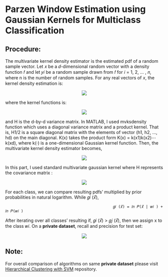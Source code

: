 # Parzen Window Estimation using Gaussian Kernels for Multiclass Classification
## Procedure:

The multivariate kernel density estimator is the estimated pdf of a random sample vector. Let 𝑥 be a 𝑑-dimensional random vector with a
density function 𝑓 and let 𝑦𝑖 be a random sample drawn from 𝑓 for 𝑖 = 1, 2, … , 𝑛, where n is the number of random samples. For any real
vectors of 𝑥, the kernel density estimation is:

<p align="center">
  <img src="https://i.ibb.co/x2YqChf/1.png">
</p>

where the kernel functions is:

<p align="center">
  <img src="https://i.ibb.co/sb1CbWp/2.png">
</p>

and H is the d-by-d variance matrix. In MATLAB, I used mvksdensity function which uses a diagonal variance matrix and a product kernel. That is, H1/2 is a square diagonal matrix with the elements of vector (h1, h2, …, hd) on the main diagonal. K(x) takes the product form K(x) = k(x1)k(x2)⋯k(xd), where k(·) is a one-dimensional Gaussian kernel function. Then, the multivariate kernel density estimator becomes,

<p align="center">
  <img src="https://i.ibb.co/R7MdwbJ/3.png">
</p>

In this part, I used standard multivariate gaussian kernel where H represents the covariance matrix :

<p align="center">
  <img src="https://i.ibb.co/hccFn8h/4.png">
</p>

For each class, we can compare resulting pdfs’ multiplied by prior probabilities in natural logarithm. While 𝑔𝑖 (𝑥⃗),

                                                    𝑔𝑖 (𝑥⃗) = 𝑙𝑛 𝑃(𝑥⃗ | 𝑤𝑖 ) + 𝑙𝑛 𝑃(𝑤𝑖 )
                                                    
After iterating over all classes’ resulting if, 𝑔𝑖 (𝑥⃗) > 𝑔𝑗 (𝑥⃗), then we assign x to the class 𝑤𝑖. On a **private dataset**, recall and precision for test set:

<p align="center">
  <img src="https://i.ibb.co/tsn16VG/6.png">
</p>

## Note: 
For overall comparison of algorithms on same **private dataset** please visit [Hierarchical Clustering with SVM](https://github.com/mburakbozbey/hierarchical-clustering-with-svm) repository.
